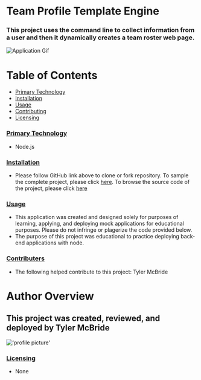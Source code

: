 # Team Profile Template Engine
### This project uses the command line to collect information from a user and then it dynamically creates a team roster web page.


![Application Gif](https://media.giphy.com/media/SSWemAT76rldTJGtnf/giphy.gif)


# Table of Contents
* [Primary Technology](#technology)
* [Installation](#installation)
* [Usage](#usage)
* [Contributing](#contributing)
* [Licensing](#licensing)




### [Primary Technology](#technology)
* Node.js
### [Installation](#installation)
* Please follow GitHub link above to clone or fork repository. To sample the complete project, please click [here](https://tymcbrid.github.io/Template_Engine-Employee_Summary/). To browse the source code of the project, please click [here](https://github.com/tymcbrid/Template_Engine-Employee_Summary)
### [Usage](#usage)
* This application was created and designed solely for purposes of learning, applying, and deploying mock applications for educational purposes. Please do not infringe or plagerize the code provided below.
* The purpose of this project was educational to practice deploying back-end applications with node. 
### [Contributers](#contributers)
* The following helped contribute to this project: Tyler McBride
# Author Overview
## This project was created, reviewed, and deployed by Tyler McBride 
!['profile picture'](https://avatars1.githubusercontent.com/u/36458808?v=4&s=1000)
### [Licensing](#licensing)
* None